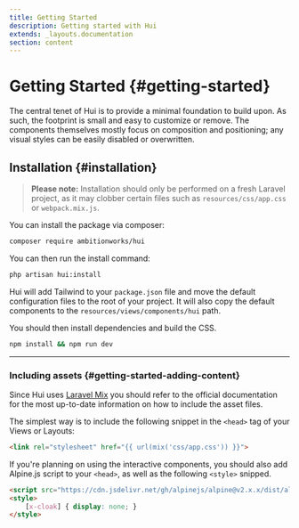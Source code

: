 ```yaml
---
title: Getting Started
description: Getting started with Hui
extends: _layouts.documentation
section: content
---
```


# Getting Started {#getting-started}

The central tenet of <span class="inline-block px-2 bg-gradient-to-br from-blue-500 to-purple-600 rounded-lg font-semibold">Hui</span> is to provide a minimal foundation to build upon. As such, the footprint is small and easy to customize or remove. The components themselves mostly focus on composition and positioning; any visual styles can be easily disabled or overwritten.

## Installation {#installation}

> **Please note:** Installation should only be performed on a fresh Laravel project, as it may clobber certain files such as `resources/css/app.css` or `webpack.mix.js`.

You can install the package via composer:

```bash
composer require ambitionworks/hui
```

You can then run the install command:

```bash
php artisan hui:install
```

<span class="inline-block px-2 bg-gradient-to-br from-blue-500 to-purple-600 rounded-lg font-semibold">Hui</span> will add Tailwind to your `package.json` file and move the default configuration files to the root of your project. It will also copy the default components to the `resources/views/components/hui` path.

You should then install dependencies and build the CSS.

```bash
npm install && npm run dev
```

---

### Including assets {#getting-started-adding-content}

Since <span class="inline-block px-2 bg-gradient-to-br from-blue-500 to-purple-600 rounded-lg font-semibold">Hui</span> uses [Laravel Mix](https://laravel.com/docs/8.x/mix) you should refer to the official documentation for the most up-to-date information on how to include the asset files.

The simplest way is to include the following snippet in the `<head>` tag of your Views or Layouts:

```html
<link rel="stylesheet" href="{{ url(mix('css/app.css')) }}">
```

If you're planning on using the interactive components, you should also add Alpine.js script to your `<head>`, as well as the following `<style>` snipped.

```html
<script src="https://cdn.jsdelivr.net/gh/alpinejs/alpine@v2.x.x/dist/alpine.min.js" defer></script>
<style>
    [x-cloak] { display: none; }
</style>
```
